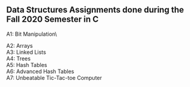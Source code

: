 Data Structures Assignments done during the Fall 2020 Semester in C
------------------------------------------------------------------------
 A1: Bit Manipulation\ 
 
 A2: Arrays\
 A3: Linked Lists\
 A4: Trees\
 A5: Hash Tables\
 A6: Advanced Hash Tables\
 A7: Unbeatable Tic-Tac-toe Computer
